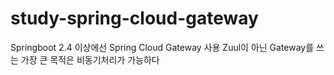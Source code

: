 # study-spring-cloud-gateway

Springboot 2.4 이상에선 Spring Cloud Gateway 사용
Zuul이 아닌 Gateway를 쓰는 가장 큰 목적은 비동기처리가 가능하다
